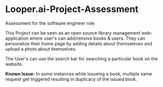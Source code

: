 # Looper.ai-Project-Assessment
Assessment for the software engineer role

This Project can be seen as an open source library management web-application where user's can add/remove books & users. 
They can personalize their home page by adding details about themseleves and upload a photo about themselves.

The User's can use the search bar for searching a particular book on the website.

**Known Issue:**
In some instances while issueing a book, multiple same request get triggered resulting in duplicacy of the issued book.
